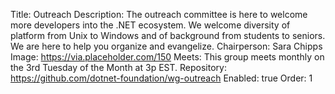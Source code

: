 Title: Outreach
Description: The outreach committee is here to welcome more developers into the .NET ecosystem. We welcome diversity of platform from Unix to Windows and of background from students to seniors. We are here to help you organize and evangelize.
Chairperson: Sara Chipps
Image: https://via.placeholder.com/150
Meets: This group meets monthly on the 3rd Tuesday of the Month at 3p EST.
Repository: https://github.com/dotnet-foundation/wg-outreach
Enabled: true
Order: 1
